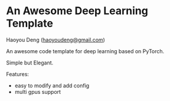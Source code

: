 # An Awesome Deep Learning Template

Haoyou Deng (haoyoudeng@gmail.com)

An awesome code template for deep learning based on PyTorch.

Simple but Elegant.

Features:
- easy to modify and add config
- multi gpus support